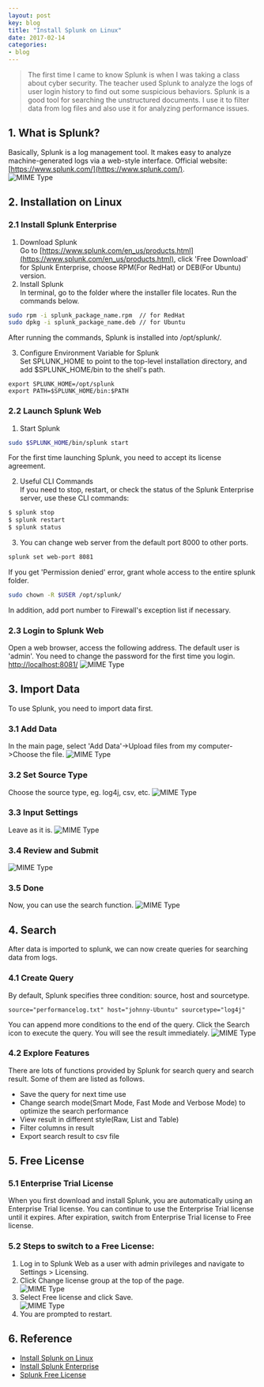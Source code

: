 ```yaml
---
layout: post
key: blog
title: "Install Splunk on Linux"
date: 2017-02-14
categories:
- blog
---
```


> The first time I came to know Splunk is when I was taking a class about cyber security. The teacher used Splunk to analyze the logs of user login history to find out some suspicious behaviors. Splunk is a good tool for searching the unstructured documents. I use it to filter data from log files and also use it for analyzing performance issues.

## 1. What is Splunk?  
Basically, Splunk is a log management tool. It makes easy to analyze machine-generated logs via a web-style interface. Official website: [https://www.splunk.com/](https://www.splunk.com/).  
![MIME Type](/public/pics/2017-02-14/splunk.png)  

## 2. Installation on Linux
### 2.1 Install Splunk Enterprise
1) Download Splunk  
Go to [https://www.splunk.com/en_us/products.html](https://www.splunk.com/en_us/products.html), click 'Free Download' for Splunk Enterprise, choose RPM(For RedHat) or DEB(For Ubuntu) version.  
2) Install Splunk  
In terminal, go to the folder where the installer file locates. Run the commands below.  

```sh
sudo rpm -i splunk_package_name.rpm  // for RedHat
sudo dpkg -i splunk_package_name.deb // for Ubuntu
```

After running the commands, Splunk is installed into /opt/splunk/.

3) Configure Environment Variable for Splunk  
Set SPLUNK_HOME to point to the top-level installation directory, and add $SPLUNK_HOME/bin to the shell's path.

```shell
export SPLUNK_HOME=/opt/splunk
export PATH=$SPLUNK_HOME/bin:$PATH
```

### 2.2 Launch Splunk Web
1) Start Splunk
```sh
sudo $SPLUNK_HOME/bin/splunk start
```
For the first time launching Splunk, you need to accept its license agreement.

2) Useful CLI Commands  
If you need to stop, restart, or check the status of the Splunk Enterprise server, use these CLI commands:
```sh
$ splunk stop
$ splunk restart
$ splunk status
```

3) You can change web server from the default port 8000 to other ports.
```sh
splunk set web-port 8081
```
If you get 'Permission denied' error, grant whole access to the entire splunk folder.
```sh
sudo chown -R $USER /opt/splunk/
```
In addition, add port number to Firewall's exception list if necessary.

### 2.3 Login to Splunk Web
Open a web browser, access the following address. The default user is 'admin'. You need to change the password for the first time you login.  
[http://localhost:8081/](http://localhost:8081/)
![MIME Type](/public/pics/2017-02-14/login.png)  

## 3. Import Data
To use Splunk, you need to import data first.
### 3.1 Add Data
In the main page, select 'Add Data'->Upload files from my computer->Choose the file.
![MIME Type](/public/pics/2017-02-14/main.png)  
### 3.2 Set Source Type
Choose the source type, eg. log4j, csv, etc.
![MIME Type](/public/pics/2017-02-14/sourcetype.png)  
### 3.3 Input Settings
Leave as it is.
![MIME Type](/public/pics/2017-02-14/inputsettings.png)  
### 3.4 Review and Submit
![MIME Type](/public/pics/2017-02-14/review.png)  
### 3.5 Done
Now, you can use the search function.
![MIME Type](/public/pics/2017-02-14/finished.png)  

## 4. Search
After data is imported to splunk, we can now create queries for searching data from logs.
### 4.1 Create Query
By default, Splunk specifies three condition: source, host and sourcetype.
```
source="performancelog.txt" host="johnny-Ubuntu" sourcetype="log4j"
```
You can append more conditions to the end of the query. Click the Search icon to execute the query. You will see the result immediately.
![MIME Type](/public/pics/2017-02-14/search.png)  

### 4.2 Explore Features
There are lots of functions provided by Splunk for search query and search result. Some of them are listed as follows.
* Save the query for next time use
* Change search mode(Smart Mode, Fast Mode and Verbose Mode) to optimize the search performance
* View result in different style(Raw, List and Table)
* Filter columns in result
* Export search result to csv file

## 5. Free License
### 5.1 Enterprise Trial License
When you first download and install Splunk, you are automatically using an Enterprise Trial license. You can continue to use the Enterprise Trial license until it expires. After expiration, switch from Enterprise Trial license to Free license.

### 5.2 Steps to switch to a Free License:  
1) Log in to Splunk Web as a user with admin privileges and navigate to Settings > Licensing.  
2) Click Change license group at the top of the page.  
![MIME Type](/public/pics/2017-02-14/license.png)  
3) Select Free license and click Save.  
![MIME Type](/public/pics/2017-02-14/free.png)  
4) You are prompted to restart.  

## 6. Reference
* [Install Splunk on Linux](http://docs.splunk.com/Documentation/Splunk/6.6.2/Installation/InstallonLinux)  
* [Install Splunk Enterprise](http://docs.splunk.com/Documentation/Splunk/6.6.2/SearchTutorial/InstallSplunk)
* [Splunk Free License](http://docs.splunk.com/Documentation/Splunk/6.6.2/Admin/MoreaboutSplunkFree)
